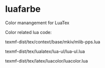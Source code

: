 # luafarbe

Color manangement for LuaTex

Color related lua code:

texmf-dist/tex/context/base/mkiv/mlib-pps.lua

texmf-dist/tex/lualatex/lua-ul/lua-ul.lua

texmf-dist/tex/latex/luacolor/luacolor.lua
